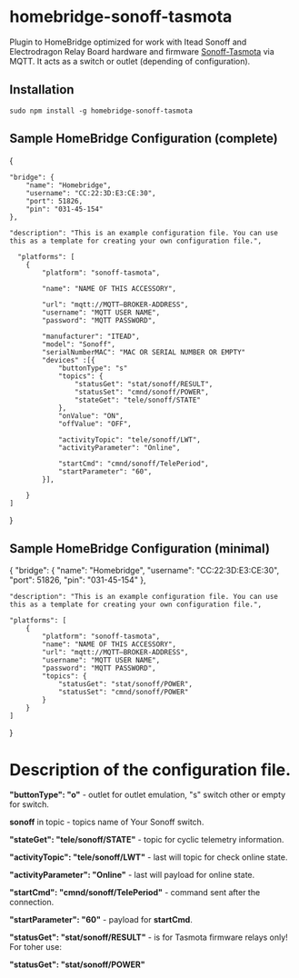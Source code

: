 # homebridge-sonoff-tasmota

Plugin to HomeBridge optimized for work with Itead Sonoff and Electrodragon Relay Board hardware and firmware
[Sonoff-Tasmota](https://github.com/arendst/Sonoff-Tasmota) via MQTT. It acts as a switch or outlet
(depending of configuration).


Installation
--------------------
    sudo npm install -g homebridge-sonoff-tasmota

Sample HomeBridge Configuration (complete)
--------------------
 {

    "bridge": {
        "name": "Homebridge",
        "username": "CC:22:3D:E3:CE:30",
        "port": 51826,
        "pin": "031-45-154"
    },
    
    "description": "This is an example configuration file. You can use this as a template for creating your own configuration file.",
	
	  "platforms": [
	    {
			"platform": "sonoff-tasmota",

			"name": "NAME OF THIS ACCESSORY",
		
			"url": "mqtt://MQTT–BROKER-ADDRESS",
			"username": "MQTT USER NAME",
			"password": "MQTT PASSWORD",

			"manufacturer": "ITEAD",
			"model": "Sonoff",
			"serialNumberMAC": "MAC OR SERIAL NUMBER OR EMPTY"
			"devices" :[{
				"buttonType": "s"
				"topics": {
					"statusGet": "stat/sonoff/RESULT",
					"statusSet": "cmnd/sonoff/POWER",
					"stateGet": "tele/sonoff/STATE"
				},
				"onValue": "ON",
				"offValue": "OFF",

				"activityTopic": "tele/sonoff/LWT",
				"activityParameter": "Online",

				"startCmd": "cmnd/sonoff/TelePeriod",
				"startParameter": "60",
			}],

		}
	]
}

Sample HomeBridge Configuration (minimal)
--------------------
{
    "bridge": {
        "name": "Homebridge",
        "username": "CC:22:3D:E3:CE:30",
        "port": 51826,
        "pin": "031-45-154"
    },
    
    "description": "This is an example configuration file. You can use this as a template for creating your own configuration file.",

	"platforms": [
	    {
			"platform": "sonoff-tasmota",
			"name": "NAME OF THIS ACCESSORY",
			"url": "mqtt://MQTT–BROKER-ADDRESS",
			"username": "MQTT USER NAME",
			"password": "MQTT PASSWORD",
			"topics": {
				"statusGet": "stat/sonoff/POWER",
				"statusSet": "cmnd/sonoff/POWER"
			}
		}
	]
}


# Description of the configuration file.

**"buttonType": "o"** - outlet for outlet emulation, "s" switch other or empty for switch.

**sonoff** in topic - topics name of Your Sonoff switch.

**"stateGet": "tele/sonoff/STATE"** - topic for cyclic telemetry information.

**"activityTopic": "tele/sonoff/LWT"** - last will topic for check online state.

**"activityParameter": "Online"** - last will payload for online state.

**"startCmd": "cmnd/sonoff/TelePeriod"** -  command sent after the connection.

**"startParameter": "60"** - payload for **startCmd**.

**"statusGet": "stat/sonoff/RESULT"** - is for Tasmota firmware relays only! For toher use:

**"statusGet": "stat/sonoff/POWER"**

